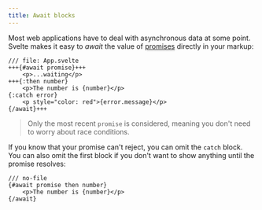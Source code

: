 ```yaml
---
title: Await blocks
---
```


Most web applications have to deal with asynchronous data at some point. Svelte makes it easy to _await_ the value of [promises](https://developer.mozilla.org/en-US/docs/Web/JavaScript/Guide/Using_promises) directly in your markup:

```svelte
/// file: App.svelte
+++{#await promise}+++
	<p>...waiting</p>
+++{:then number}
	<p>The number is {number}</p>
{:catch error}
	<p style="color: red">{error.message}</p>
{/await}+++
```

> Only the most recent `promise` is considered, meaning you don't need to worry about race conditions.

If you know that your promise can't reject, you can omit the `catch` block. You can also omit the first block if you don't want to show anything until the promise resolves:

```svelte
/// no-file
{#await promise then number}
	<p>The number is {number}</p>
{/await}
```
